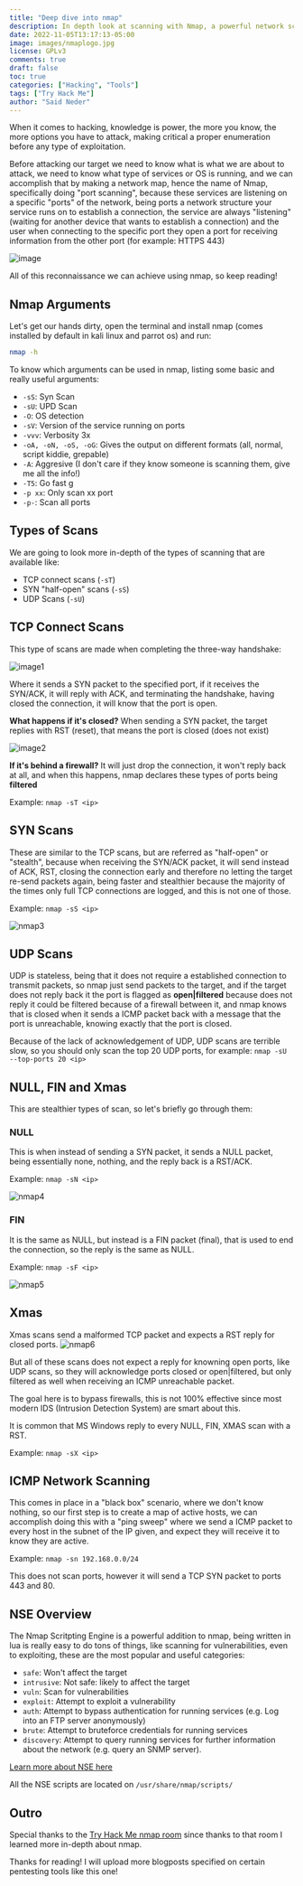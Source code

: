 ```yaml
---
title: "Deep dive into nmap"
description: In depth look at scanning with Nmap, a powerful network scanning tool.
date: 2022-11-05T13:17:13-05:00
image: images/nmaplogo.jpg
license: GPLv3
comments: true
draft: false
toc: true
categories: ["Hacking", "Tools"]
tags: ["Try Hack Me"]
author: "Said Neder"
---
```


When it comes to hacking, knowledge is power, the more you know, the more options you have to attack, making critical a proper enumeration before any type of exploitation.

Before attacking our target we need to know what is what we are about to attack, we need to know what type of services or OS is running, and we can accomplish that by making a network map, hence the name of Nmap, specifically doing "port scanning", because these services are listening on a specific "ports" of the network, being ports a network structure your service runs on to establish a connection, the service are always "listening" (waiting for another device that wants to establish a connection) and the user when connecting to the specific port they open a port for receiving information from the other port (for example: HTTPS 443)

![image](/images/nmap.png)

All of this reconnaissance we can achieve using nmap, so keep reading!

## Nmap Arguments

Let's get our hands dirty, open the terminal and install nmap (comes installed by default in kali linux and parrot os) and run:

```bash
nmap -h
```

To know which arguments can be used in nmap, listing some basic and really useful arguments:

- `-sS`: Syn Scan
- `-sU`: UPD Scan
- `-O`: OS detection
- `-sV`: Version of the service running on ports
- `-vvv`: Verbosity 3x
- `-oA, -oN, -oS, -oG`: Gives the output on different formats (all, normal, script kiddie, grepable)
- `-A`: Aggresive (I don't care if they know someone is scanning them, give me all the info!)
- `-T5`: Go fast g
- `-p xx`: Only scan xx port
- `-p-`: Scan all ports

## Types of Scans

We are going to look more in-depth of the types of scanning that are available like:

- TCP connect scans (`-sT`)
- SYN "half-open" scans (`-sS`)
- UDP Scans (`-sU`)

## TCP Connect Scans

This type of scans are made when completing the three-way handshake:

![image1](/images/nmap1.png)

Where it sends a SYN packet to the specified port, if it receives the SYN/ACK, it will reply with ACK, and terminating the handshake, having closed the connection, it will know that the port is open.

**What happens if it's closed?**
When sending a SYN packet, the target replies with RST (reset), that means the port is closed (does not exist)

![image2](/images/nmap2.png)

**If it's behind a firewall?**
It will just drop the connection, it won't reply back at all, and when this happens, nmap declares these types of ports being **filtered**

Example:
`nmap -sT <ip>`

## SYN Scans

These are similar to the TCP scans, but are referred as "half-open" or "stealth", because when receiving the SYN/ACK packet, it will send instead of ACK, RST, closing the connection early and therefore no letting the target re-send packets again, being faster and stealthier because the majority of the times only full TCP connections are logged, and this is not one of those.

Example:
`nmap -sS <ip>`

![nmap3](/images/nmap3.png)

## UDP Scans

UDP is stateless, being that it does not require a established connection to transmit packets, so nmap just send packets to the target, and if the target does not reply back it the port is flagged as **open|filtered** because does not reply it could be filtered because of a firewall between it, and nmap knows that is closed when it sends a ICMP packet back with a message that the port is unreachable, knowing exactly that the port is closed.

Because of the lack of acknowledgement of UDP, UDP scans are terrible slow, so you should only scan the top 20 UDP ports, for example: `nmap -sU --top-ports 20 <ip>`

## NULL, FIN and Xmas

This are stealthier types of scan, so let's briefly go through them:

### NULL

This is when instead of sending a SYN packet, it sends a NULL packet, being essentially none, nothing, and the reply back is a RST/ACK.

Example: `nmap -sN <ip>`

![nmap4](/images/nmap4.png)

### FIN

It is the same as NULL, but instead is a FIN packet (final), that is used to end the connection, so the reply is the same as NULL.

Example: `nmap -sF <ip>`

![nmap5](/images/nmap5.png)

## Xmas

Xmas scans send a malformed TCP packet and expects a RST reply for closed ports.
![nmap6](/images/nmap6.png)

But all of these scans does not expect a reply for knowning open ports, like UDP scans, so they will acknowledge ports closed or open|filtered, but only filtered as well when receiving an ICMP unreachable packet.

The goal here is to bypass firewalls, this is not 100% effective since most modern IDS (Intrusion Detection System) are smart about this.

It is common that MS Windows reply to every NULL, FIN, XMAS scan with a RST.

Example: `nmap -sX <ip>`

## ICMP Network Scanning

This comes in place in a "black box" scenario, where we don't know nothing, so our first step is to create a map of active hosts, we can accomplish doing this with a "ping sweep" where we send a ICMP packet to every host in the subnet of the IP given, and expect they will receive it to know they are active.

Example: `nmap -sn 192.168.0.0/24`

This does not scan ports, however it will send a TCP SYN packet to ports 443 and 80.

## NSE Overview

The Nmap Scritpting Engine is a powerful addition to nmap, being written in lua is really easy to do tons of things, like scanning for vulnerabilities, even to exploiting, these are the most popular and useful categories:

- `safe`: Won't affect the target
- `intrusive`: Not safe: likely to affect the target
- `vuln`: Scan for vulnerabilities
- `exploit`: Attempt to exploit a vulnerability
- `auth`: Attempt to bypass authentication for running services (e.g. Log into an FTP server anonymously)
- `brute`: Attempt to bruteforce credentials for running services
- `discovery`: Attempt to query running services for further information about the network (e.g. query an SNMP server).

[Learn more about NSE here](https://nmap.org/nsedoc/)

All the NSE scripts are located on `/usr/share/nmap/scripts/`

## Outro

Special thanks to the [Try Hack Me nmap room](https://tryhackme.com/room/furthernmap) since thanks to that room I learned more in-depth about nmap.

Thanks for reading! I will upload more blogposts specified on certain pentesting tools like this one!
